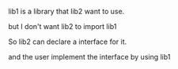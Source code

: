 
lib1 is a library that lib2 want to use.

but I don't want lib2 to import lib1

So lib2 can declare a interface for it.

and the user implement the interface by using lib1